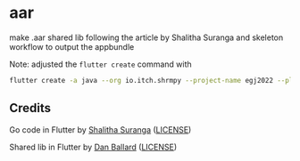 # aar
make .aar shared lib following the article by Shalitha Suranga
  and skeleton workflow to output the appbundle


Note: adjusted the `flutter create` command with
```bash
flutter create -a java --org io.itch.shrmpy --project-name egj2022 --platforms android
```

## Credits

Go code in Flutter
 by [Shalitha Suranga](https://blog.logrocket.com/why-use-go-backend-flutter/#reusing-go-code-flutter-app) ([LICENSE](https://github.com/codezri/flutter-gomobile/blob/main/LICENSE))

Shared lib in Flutter
 by [Dan Ballard](https://openprivacy.ca/discreet-log/09-flutter-with-native-go-libraries/) ([LICENSE](https://git.openprivacy.ca/cwtch.im/cwtch-ui/src/branch/trunk/LICENSE))


